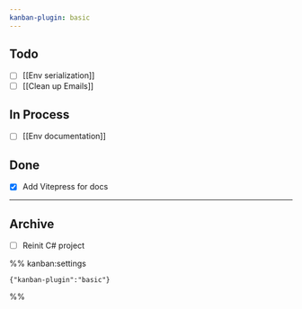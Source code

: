 ```yaml
---
kanban-plugin: basic
---
```


## Todo

- [ ] [[Env serialization]]
- [ ] [[Clean up Emails]]

## In Process

- [ ] [[Env documentation]]

## Done

- [x] Add Vitepress for docs

---

## Archive

- [ ] Reinit C# project

%% kanban:settings

```
{"kanban-plugin":"basic"}
```

%%
